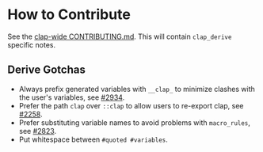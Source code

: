 # How to Contribute

See the [clap-wide CONTRIBUTING.md](../CONTRIBUTING.md).  This will contain `clap_derive` specific notes.

## Derive Gotchas

- Always prefix generated variables with `__clap_` to minimize clashes with the user's variables, see [#2934](https://github.com/clap-rs/clap/issues/2934).
- Prefer the path `clap` over `::clap` to allow users to re-export clap, see [#2258](https://github.com/clap-rs/clap/pull/2258).
- Prefer substituting variable names to avoid problems with `macro_rules`, see [#2823](https://github.com/clap-rs/clap/pull/2823).
- Put whitespace between `#quoted #variables`.
